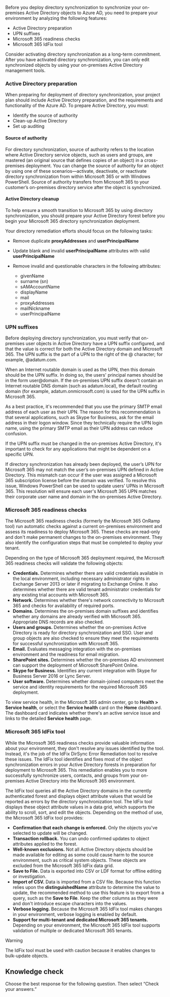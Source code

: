 Before you deploy directory synchronization to synchronize your on-premises Active Directory objects to Azure AD, you need to prepare your environment by analyzing the following features:

 *  Active Directory preparation
 *  UPN suffixes
 *  Microsoft 365 readiness checks
 *  Microsoft 365 IdFix tool

Consider activating directory synchronization as a long-term commitment. After you have activated directory synchronization, you can only edit synchronized objects by using your on-premises Active Directory management tools.

### Active Directory preparation

When preparing for deployment of directory synchronization, your project plan should include Active Directory preparation, and the requirements and functionality of the Azure AD. To prepare Active Directory, you must:

 *  Identify the source of authority
 *  Clean-up Active Directory
 *  Set up auditing

#### Source of authority

For directory synchronization, source of authority refers to the location where Active Directory service objects, such as users and groups, are mastered (an original source that defines copies of an object) in a cross-premises deployment. You can change the source of authority for an object by using one of these scenarios—activate, deactivate, or reactivate directory synchronization from within Microsoft 365 or with Windows PowerShell. Source of authority transfers from Microsoft 365 to your customer’s on-premises directory service after the object is synchronized.

#### Active Directory cleanup

To help ensure a smooth transition to Microsoft 365 by using directory synchronization, you should prepare your Active Directory forest before you begin your Microsoft 365 directory synchronization deployment.

Your directory remediation efforts should focus on the following tasks:

 *  Remove duplicate **proxyAddresses** and **userPrincipalName**
 *  Update blank and invalid **userPrincipalName** attributes with valid **userPrincipalName**
 *  Remove invalid and questionable characters in the following attributes:
    
     *  givenName
     *  surname (sn)
     *  sAMAccountName
     *  displayName
     *  mail
     *  proxyAddresses
     *  mailNickname
     *  userPrincipalName

### UPN suffixes

Before deploying directory synchronization, you must verify that on-premises user objects in Active Directory have a UPN suffix configured, and that the value is correct for both the Active Directory domain and Microsoft 365. The UPN suffix is the part of a UPN to the right of the @ character; for example, @adatum.com.

When an Internet routable domain is used as the UPN, then this domain should be the UPN suffix. In doing so, the users' principal names should be in the form user@domain. If the on-premises UPN suffix doesn't contain an Internet routable DNS domain (such as adatum.local), the default routing domain (for example, adatum.onmicrosoft.com) is used for the UPN suffix in Microsoft 365.

As a best practice, it's recommended that you use the primary SMTP email address of each user as their UPN. The reason for this recommendation is that several applications, such as Skype for Business, ask for the email address in their logon window. Since they technically require the UPN login name, using the primary SMTP email as their UPN address can reduce confusion.

If the UPN suffix must be changed in the on-premises Active Directory, it's important to check for any applications that might be dependent on a specific UPN.

If directory synchronization has already been deployed, the user’s UPN for Microsoft 365 may not match the user’s on-premises UPN defined in Active Directory. This mismatch can occur if the user was assigned a Microsoft 365 subscription license before the domain was verified. To resolve this issue, Windows PowerShell can be used to update users’ UPNs in Microsoft 365. This resolution will ensure each user's Microsoft 365 UPN matches their corporate user name and domain in the on-premises Active Directory.

### Microsoft 365 readiness checks

The Microsoft 365 readiness checks (formerly the Microsoft 365 OnRamp tool) run automatic checks against a current on-premises environment and assess its readiness to deploy Microsoft 365. These checks are read-only and don't make permanent changes to the on-premises environment. They also identify the configuration steps that must be completed to deploy your tenant.

Depending on the type of Microsoft 365 deployment required, the Microsoft 365 readiness checks will validate the following objects:

 *  **Credentials.** Determines whether there are valid credentials available in the local environment, including necessary administrator rights in Exchange Server 2013 or later if migrating to Exchange Online. It also determines whether there are valid tenant administrator credentials for any existing trial accounts with Microsoft 365.
 *  **Network.** Determines whether there's network connectivity to Microsoft 365 and checks for availability of required ports.
 *  **Domains.** Determines the on-premises domain suffixes and identifies whether any domains are already verified with Microsoft 365. Appropriate DNS records are also checked.
 *  **Users and groups.** Determines whether the on-premises Active Directory is ready for directory synchronization and SSO. User and group objects are also checked to ensure they meet the requirements for successful synchronization with Microsoft 365.
 *  **Email.** Evaluates messaging integration with the on-premises environment and the readiness for email migration.
 *  **SharePoint sites.** Determines whether the on-premises AD environment can support the deployment of Microsoft SharePoint Online.
 *  **Skype for Business.** Identifies any current integration with Skype for Business Server 2016 or Lync Server.
 *  **User software.** Determines whether domain-joined computers meet the service and identity requirements for the required Microsoft 365 deployment.

To view service health, in the Microsoft 365 admin center, go to **Health &gt; Service health**, or select the **Service health** card on the **Home** dashboard. The dashboard card indicates whether there's an active service issue and links to the detailed **Service health** page.

### Microsoft 365 IdFix tool

While the Microsoft 365 readiness checks provide valuable information about your environment, they don't resolve any issues identified by the tool. Instead, it's the job of the IdFix DirSync Error Remediation tool to resolve these issues. The IdFix tool identifies and fixes most of the object synchronization errors in your Active Directory forests in preparation for deployment to Microsoft 365. This remediation enables you to more successfully synchronize users, contacts, and groups from your on-premises Active Directory into the Microsoft 365 environment.

The IdFix tool queries all the Active Directory domains in the currently authenticated forest and displays object attribute values that would be reported as errors by the directory synchronization tool. The IdFix tool displays these object attribute values in a data grid, which supports the ability to scroll, sort, and edit the objects. Depending on the method of use, the Microsoft 365 IdFix tool provides:

 *  **Confirmation that each change is enforced.** Only the objects you've selected to update will be changed.
 *  **Transaction rollback.** You can undo confirmed updates to object attributes applied to the forest.
 *  **Well-known exclusions.** Not all Active Directory objects should be made available for editing as some could cause harm to the source environment, such as critical system objects. These objects are excluded from the Microsoft 365 IdFix data grid.
 *  **Save to File.** Data is exported into CSV or LDF format for offline editing or investigation.
 *  **Import of CSV.** Data is imported from a CSV file. Because this function relies upon the **distinguishedName** attribute to determine the value to update, the recommended method to use this feature is to export from a query, such as the **Save to File**. Keep the other columns as they were and don't introduce escape characters into the values.
 *  **Verbose logging.** Because the Microsoft 365 IdFix tool makes changes in your environment, verbose logging is enabled by default.
 *  **Support for multi-tenant and dedicated Microsoft 365 tenants.** Depending on your environment, the Microsoft 365 IdFix tool supports validation of multiple or dedicated Microsoft 365 tenants.

> [!WARNING]
> The IdFix tool must be used with caution because it enables changes to bulk-update objects.

## Knowledge check

Choose the best response for the following question. Then select “Check your answers.”
